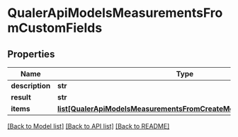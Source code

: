 # QualerApiModelsMeasurementsFromCustomFields

## Properties
Name | Type | Description | Notes
------------ | ------------- | ------------- | -------------
**description** | **str** |  | [optional] 
**result** | **str** |  | [optional] 
**items** | [**list[QualerApiModelsMeasurementsFromCreateMeasurementFieldModel]**](QualerApiModelsMeasurementsFromCreateMeasurementFieldModel.md) |  | [optional] 

[[Back to Model list]](../README.md#documentation-for-models) [[Back to API list]](../README.md#documentation-for-api-endpoints) [[Back to README]](../README.md)



